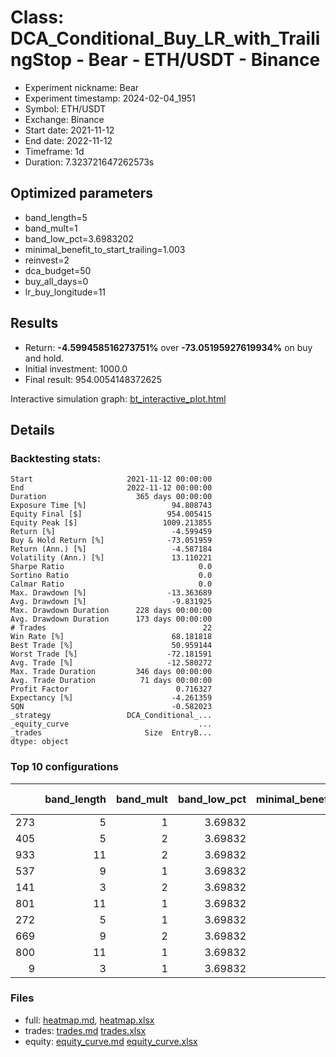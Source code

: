# Class: DCA_Conditional_Buy_LR_with_TrailingStop - Bear - ETH/USDT - Binance

- Experiment nickname: Bear 
- Experiment timestamp: 2024-02-04_1951 
- Symbol: ETH/USDT
- Exchange: Binance
- Start date: 2021-11-12
- End date: 2022-11-12
- Timeframe: 1d
- Duration: 7.323721647262573s

## Optimized parameters

- band_length=5
- band_mult=1
- band_low_pct=3.6983202
- minimal_benefit_to_start_trailing=1.003
- reinvest=2
- dca_budget=50
- buy_all_days=0
- lr_buy_longitude=11

## Results

- Return: **-4.599458516273751%** over **-73.05195927619934%** on buy and hold.
- Initial investment: 1000.0
- Final result: 954.0054148372625

Interactive simulation graph: [bt_interactive_plot.html](bt_interactive_plot.html)

## Details 
### Backtesting stats:

```
Start                     2021-11-12 00:00:00
End                       2022-11-12 00:00:00
Duration                    365 days 00:00:00
Exposure Time [%]                   94.808743
Equity Final [$]                   954.005415
Equity Peak [$]                   1009.213855
Return [%]                          -4.599459
Buy & Hold Return [%]              -73.051959
Return (Ann.) [%]                   -4.587184
Volatility (Ann.) [%]               13.110221
Sharpe Ratio                              0.0
Sortino Ratio                             0.0
Calmar Ratio                              0.0
Max. Drawdown [%]                  -13.363689
Avg. Drawdown [%]                   -9.831925
Max. Drawdown Duration      228 days 00:00:00
Avg. Drawdown Duration      173 days 00:00:00
# Trades                                   22
Win Rate [%]                        68.181818
Best Trade [%]                      50.959144
Worst Trade [%]                    -72.181591
Avg. Trade [%]                     -12.580272
Max. Trade Duration         346 days 00:00:00
Avg. Trade Duration          71 days 00:00:00
Profit Factor                        0.716327
Expectancy [%]                      -4.261359
SQN                                 -0.582023
_strategy                 DCA_Conditional_...
_equity_curve                             ...
_trades                       Size  EntryB...
dtype: object
```

### Top 10 configurations

|     |   band_length |   band_mult |   band_low_pct |   minimal_benefit_to_start_trailing |   reinvest |   dca_budget |   buy_all_days |   lr_buy_longitude |   Return [%] |
|----:|--------------:|------------:|---------------:|------------------------------------:|-----------:|-------------:|---------------:|-------------------:|-------------:|
| 273 |             5 |           1 |        3.69832 |                               1.003 |          2 |           50 |              0 |                 11 |     -4.59946 |
| 405 |             5 |           2 |        3.69832 |                               1.003 |          2 |           50 |              0 |                 11 |     -6.19401 |
| 933 |            11 |           2 |        3.69832 |                               1.003 |          2 |           50 |              0 |                 11 |     -6.22756 |
| 537 |             9 |           1 |        3.69832 |                               1.003 |          2 |           50 |              0 |                 11 |     -6.26612 |
| 141 |             3 |           2 |        3.69832 |                               1.003 |          2 |           50 |              0 |                 11 |     -6.51805 |
| 801 |            11 |           1 |        3.69832 |                               1.003 |          2 |           50 |              0 |                 11 |     -6.54782 |
| 272 |             5 |           1 |        3.69832 |                               1.003 |          2 |           50 |              0 |                 10 |     -6.80304 |
| 669 |             9 |           2 |        3.69832 |                               1.003 |          2 |           50 |              0 |                 11 |     -6.85748 |
| 800 |            11 |           1 |        3.69832 |                               1.003 |          2 |           50 |              0 |                 10 |     -7.10678 |
|   9 |             3 |           1 |        3.69832 |                               1.003 |          2 |           50 |              0 |                 11 |     -7.26143 |

### Files

- full: [heatmap.md](heatmap_df.md), [heatmap.xlsx](heatmap_df.xlsx) 
- trades: [trades.md](trades.md) [trades.xlsx](trades.xlsx)
- equity: [equity_curve.md](equity_curve.md) [equity_curve.xlsx](equity_curve.xlsx)

